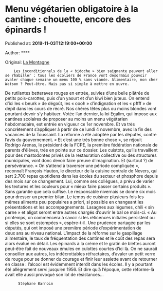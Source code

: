 
# Menu végétarien obligatoire à la cantine : chouette, encore des épinards !

Published at: **2019-11-03T12:19:00+00:00**

Author: ****

Original: [La Montagne](https://www.lamontagne.fr/paris-75000/actualites/menu-vegetarien-obligatoire-a-la-cantine-chouette-encore-des-epinards_13676715/)


        Les inconditionnels de la « bidoche » bien saignante peuvent aller se rhabiller : tous les écoliers de France vont désormais pouvoir avaler chaque semaine un menu 100 % sans viande. Alimentaire, mon cher Watson ? Peut-être. Mais pas si simple à mettre en œuvre.
      
De rutilantes betteraves rouges en entrée, suivies d’une belle plâtrée de petits pois-carottes, puis d’un yaourt et d’un kiwi bien juteux. On entend d’ici les « beurk » de dégoût, les « oooh » d’indignation et les « pffff » de dépit dans les cours de récré. Nos chères têtes plus ou moins blondes vont pourtant devoir s’y habituer.
Votée l’an dernier, la loi Egalim, qui impose aux cantines scolaires de proposer au moins un menu végétarien hebdomadaire, est entrée en vigueur ce 1er novembre. Et va très concrètement s’appliquer à partir de ce lundi 4 novembre, avec la fin des vacances de la Toussaint.
La réforme a été adoptée par les députés, contre l’avis du gouvernement. « Et c’est une très bonne chose », se réjouit Rodrigo Arenas, le président de la FCPE, la première fédération nationale de parents d’élèves, très en pointe sur ce dossier.
Les cuistots, qu’ils travaillent pour des mastodontes privés de la restauration collective ou des structures municipales, vont donc devoir faire preuve d’imagination. Et (surtout ?) de persévérance.
« On s’attend à traverser une période compliquée », reconnaît François Hauton, le directeur de la cuisine centrale de Nevers, qui sert 2.700 repas quotidiens dans les écoles du secteur et phosphore depuis des mois sur ce changement.
Lui, comme ses collègues, a prévu de varier les textures et les couleurs pour « mieux faire passer certains produits ». Sans garantie que cela suffise.
Le responsable nivernais se donne six mois pour dresser un premier bilan. Le temps de cuisiner plusieurs fois les mêmes aliments peu populaires a priori, si possible en changeant les présentations et les accompagnements. Lasagnes aux légumes, chili « sin carne » et aligot seront entre autres chargés d’ouvrir le bal ce mois-ci. « Au printemps, on commencera à savoir si les réticences initiales persistent ou si elles se sont estompées », espère-t-il.
Une prudence partagée par les députés, qui ont imposé une première période d’expérimentation de deux ans au niveau national. L’impact de la réforme sur le gaspillage alimentaire, le taux de fréquentation des cantines et le coût des repas sera alors évalué en détail.
Les épinards à la crème et le gratin de blettes auront peut-être fait de nouveaux émules en culottes courtes d’ici là. On ne saurait conseiller aux autres, les indécrottables réfractaires, d’avaler un petit verre de rouge pour se donner du courage et finir leur assiette avant de retourner en classe : l’alcool est évidemment interdit dans les écoles. Il y a pourtant été allègrement servi jusqu’en 1956. Et dire qu’à l’époque, cette réforme-là avait elle aussi provoqué son lot de résistances…

        
          Stéphane Barnoin
        
      
